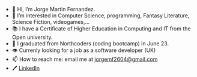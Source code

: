 - 👋 Hi, I’m Jorge Martin Fernandez.
- 👀 I’m interested in Computer Science, programming, Fantasy Literature, Science Fiction, videogames,...    
- 📚 I have a Certificate of Higher Education in Computing and IT from the Open university.   
- 🌱 I graduated from Northcoders (coding bootcamp) in June 23.
- 👁️ Currenly looking for a job as a software developer (UK) 
- 📫 How to reach me: email me at jorgemf2604@gmail.com
- 🖊️ [LinkedIn](www.linkedin.com/in/jorge-martin-fernandez-49923b285)

<!---
jorgemf2604/jorgemf2604 is a ✨ special ✨ repository because its `README.md` (this file) appears on your GitHub profile.
You can click the Preview link to take a look at your changes.
--->
